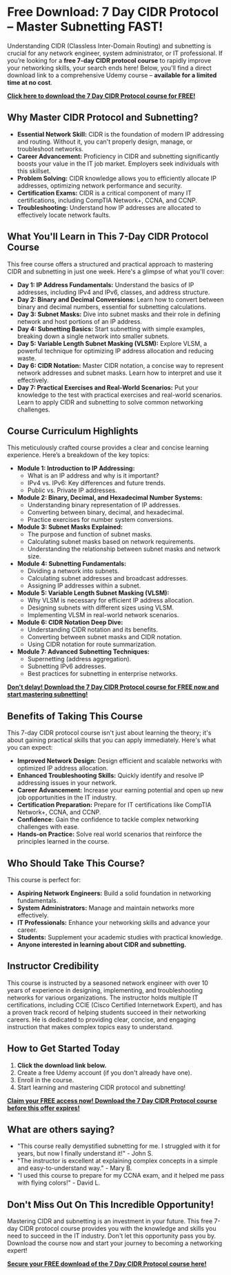 # Free Download: 7 Day CIDR Protocol – Master Subnetting FAST!

Understanding CIDR (Classless Inter-Domain Routing) and subnetting is crucial for any network engineer, system administrator, or IT professional. If you’re looking for a **free 7-day CIDR protocol course** to rapidly improve your networking skills, your search ends here! Below, you'll find a direct download link to a comprehensive Udemy course – **available for a limited time at no cost**.

[**Click here to download the 7 Day CIDR Protocol course for FREE!**](https://udemywork.com/7-day-cidr-protocol)

## Why Master CIDR Protocol and Subnetting?

*   **Essential Network Skill:** CIDR is the foundation of modern IP addressing and routing. Without it, you can't properly design, manage, or troubleshoot networks.
*   **Career Advancement:** Proficiency in CIDR and subnetting significantly boosts your value in the IT job market. Employers seek individuals with this skillset.
*   **Problem Solving:** CIDR knowledge allows you to efficiently allocate IP addresses, optimizing network performance and security.
*   **Certification Exams:** CIDR is a critical component of many IT certifications, including CompTIA Network+, CCNA, and CCNP.
*   **Troubleshooting:** Understand how IP addresses are allocated to effectively locate network faults.

## What You'll Learn in This 7-Day CIDR Protocol Course

This free course offers a structured and practical approach to mastering CIDR and subnetting in just one week. Here's a glimpse of what you'll cover:

*   **Day 1: IP Address Fundamentals:** Understand the basics of IP addresses, including IPv4 and IPv6, classes, and address structure.
*   **Day 2: Binary and Decimal Conversions:** Learn how to convert between binary and decimal numbers, essential for subnetting calculations.
*   **Day 3: Subnet Masks:** Dive into subnet masks and their role in defining network and host portions of an IP address.
*   **Day 4: Subnetting Basics:** Start subnetting with simple examples, breaking down a single network into smaller subnets.
*   **Day 5: Variable Length Subnet Masking (VLSM):** Explore VLSM, a powerful technique for optimizing IP address allocation and reducing waste.
*   **Day 6: CIDR Notation:** Master CIDR notation, a concise way to represent network addresses and subnet masks. Learn how to interpret and use it effectively.
*   **Day 7: Practical Exercises and Real-World Scenarios:** Put your knowledge to the test with practical exercises and real-world scenarios. Learn to apply CIDR and subnetting to solve common networking challenges.

## Course Curriculum Highlights

This meticulously crafted course provides a clear and concise learning experience. Here’s a breakdown of the key topics:

*   **Module 1: Introduction to IP Addressing:**
    *   What is an IP address and why is it important?
    *   IPv4 vs. IPv6: Key differences and future trends.
    *   Public vs. Private IP addresses.
*   **Module 2: Binary, Decimal, and Hexadecimal Number Systems:**
    *   Understanding binary representation of IP addresses.
    *   Converting between binary, decimal, and hexadecimal.
    *   Practice exercises for number system conversions.
*   **Module 3: Subnet Masks Explained:**
    *   The purpose and function of subnet masks.
    *   Calculating subnet masks based on network requirements.
    *   Understanding the relationship between subnet masks and network size.
*   **Module 4: Subnetting Fundamentals:**
    *   Dividing a network into subnets.
    *   Calculating subnet addresses and broadcast addresses.
    *   Assigning IP addresses within a subnet.
*   **Module 5: Variable Length Subnet Masking (VLSM):**
    *   Why VLSM is necessary for efficient IP address allocation.
    *   Designing subnets with different sizes using VLSM.
    *   Implementing VLSM in real-world network scenarios.
*   **Module 6: CIDR Notation Deep Dive:**
    *   Understanding CIDR notation and its benefits.
    *   Converting between subnet masks and CIDR notation.
    *   Using CIDR notation for route summarization.
*   **Module 7: Advanced Subnetting Techniques:**
    *   Supernetting (address aggregation).
    *   Subnetting IPv6 addresses.
    *   Best practices for subnetting in enterprise networks.

[**Don't delay! Download the 7 Day CIDR Protocol course for FREE now and start mastering subnetting!**](https://udemywork.com/7-day-cidr-protocol)

## Benefits of Taking This Course

This 7-day CIDR protocol course isn't just about learning the theory; it's about gaining practical skills that you can apply immediately. Here's what you can expect:

*   **Improved Network Design:** Design efficient and scalable networks with optimized IP address allocation.
*   **Enhanced Troubleshooting Skills:** Quickly identify and resolve IP addressing issues in your network.
*   **Career Advancement:** Increase your earning potential and open up new job opportunities in the IT industry.
*   **Certification Preparation:** Prepare for IT certifications like CompTIA Network+, CCNA, and CCNP.
*   **Confidence:** Gain the confidence to tackle complex networking challenges with ease.
*   **Hands-on Practice:** Solve real world scenarios that reinforce the principles learned in the course.

## Who Should Take This Course?

This course is perfect for:

*   **Aspiring Network Engineers:** Build a solid foundation in networking fundamentals.
*   **System Administrators:** Manage and maintain networks more effectively.
*   **IT Professionals:** Enhance your networking skills and advance your career.
*   **Students:** Supplement your academic studies with practical knowledge.
*   **Anyone interested in learning about CIDR and subnetting.**

## Instructor Credibility

This course is instructed by a seasoned network engineer with over 10 years of experience in designing, implementing, and troubleshooting networks for various organizations. The instructor holds multiple IT certifications, including CCIE (Cisco Certified Internetwork Expert), and has a proven track record of helping students succeed in their networking careers. He is dedicated to providing clear, concise, and engaging instruction that makes complex topics easy to understand.

## How to Get Started Today

1.  **Click the download link below.**
2.  Create a free Udemy account (if you don't already have one).
3.  Enroll in the course.
4.  Start learning and mastering CIDR protocol and subnetting!

[**Claim your FREE access now! Download the 7 Day CIDR Protocol course before this offer expires!**](https://udemywork.com/7-day-cidr-protocol)

## What are others saying?

*   "This course really demystified subnetting for me. I struggled with it for years, but now I finally understand it!" - John S.
*   "The instructor is excellent at explaining complex concepts in a simple and easy-to-understand way." - Mary B.
*   "I used this course to prepare for my CCNA exam, and it helped me pass with flying colors!" - David L.

## Don't Miss Out On This Incredible Opportunity!

Mastering CIDR and subnetting is an investment in your future. This free 7-day CIDR protocol course provides you with the knowledge and skills you need to succeed in the IT industry. Don't let this opportunity pass you by. Download the course now and start your journey to becoming a networking expert!

[**Secure your FREE download of the 7 Day CIDR Protocol course here!**](https://udemywork.com/7-day-cidr-protocol)
